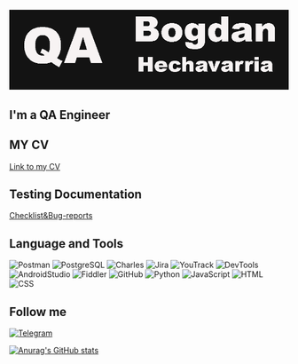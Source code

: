 ![Header](https://github.com/HechavarriaBogdan/HechavarriaBogdan/blob/main/assets/QAimage.png)

## I'm a QA Engineer 

## MY CV

[Link to my CV](https://docs.google.com/document/d/1TLu1WiF2MvL1lfVybjd5N3OEvzb9qgtRZp95B3zRrok/edit?usp=sharing)

## Testing Documentation

[Checklist&Bug-reports](https://github.com/HechavarriaBogdan/Checklists-and-bug-reports/blob/main/README.md)


## Language and Tools
![Postman](https://img.shields.io/badge/Postman-090909?style=for-the-badge&logo=Postman&logoColor=D2691E)
![PostgreSQL](https://img.shields.io/badge/SQL-090909?style=for-the-badge&logo=mysql)
![Charles](https://img.shields.io/badge/Charles-090909?style=for-the-badge&logo=appveyor&logoColor=D2B48C)
![Jira](https://img.shields.io/badge/Jira-090909?style=for-the-badge&logo=Jira&logoColor=708090)
![YouTrack](https://img.shields.io/badge/YouTrack-090909?style=for-the-badge&logo=appveyor&logoColor=000080)
![DevTools](https://img.shields.io/badge/DevTools-090909?style=for-the-badge&logo=e&logoColor=)
![AndroidStudio](https://img.shields.io/badge/AndroidStudio-090909?style=for-the-badge&logo=androidstudio&logoColor=)
![Fiddler](https://img.shields.io/badge/Fiddler-090909?style=for-the-badge&logo=appveyor&logoColor=006400)
![GitHub](https://img.shields.io/badge/GitHub-090909?style=for-the-badge&logo=github&logoColor=)
![Python](https://img.shields.io/badge/Python(Basics)-090909?style=for-the-badge&logo=python&logoColor=)
![JavaScript](https://img.shields.io/badge/JavaScript(Basics)-090909?style=for-the-badge&logo=Javascript&logoColor=)
![HTML](https://img.shields.io/badge/HTML(Basics)-090909?style=for-the-badge&logo=appveyor&logoColor=2E8B57)
![CSS](https://img.shields.io/badge/SCC(Basics)-090909?style=for-the-badge&logo=appveyor&logoColor=00FFFF)

## Follow me
[![Telegram](https://img.shields.io/badge/Telegram-090909?style=for-the-badge&logo=telegram&logoColor=)](https://t.me/hechavarriaB)

[![Anurag's GitHub stats](https://github-readme-stats.vercel.app/api?username=HechavarriaBogdan&show_icons=true&theme=dark)](https://github.com/anuraghazra/github-readme-stats)





